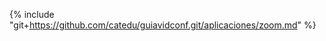 <!-- para editar el contenido de esta página ve a https://github.com/catedu/guiavidconf/edit/master/aplicaciones/zoom.md
-->

{% include "git+https://github.com/catedu/guiavidconf.git/aplicaciones/zoom.md" %}